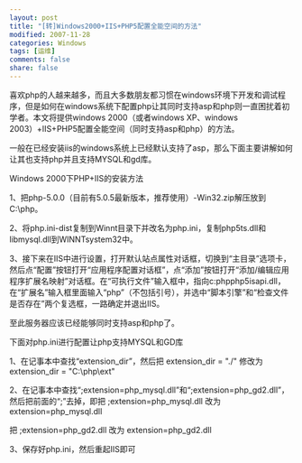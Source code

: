 ```yaml
---
layout: post
title: "[转]Windows2000+IIS+PHP5配置全能空间的方法"
modified: 2007-11-28
categories: Windows
tags: [运维]
comments: false
share: false
---
```


喜欢php的人越来越多，而且大多数朋友都习惯在windows环境下开发和调试程序，但是如何在windows系统下配置php让其同时支持asp和php则一直困扰着初学者。本文将提供windows 2000（或者windows XP、windows 2003）+IIS+PHP5配置全能空间（同时支持asp和php）的方法。 

一般在已经安装iis的windows系统上已经默认支持了asp，那么下面主要讲解如何让其也支持php并且支持MYSQL和gd库。

Windows 2000下PHP+IIS的安装方法

1、把php-5.0.0（目前有5.0.5最新版本，推荐使用）-Win32.zip解压放到C:\php。

2、将php.ini-dist复制到Winnt目录下并改名为php.ini，复制php5ts.dll和libmysql.dll到WINNTsystem32中。

3、接下来在IIS中进行设置，打开默认站点属性对话框，切换到“主目录”选项卡，然后点“配置”按钮打开“应用程序配置对话框”，点“添加”按钮打开“添加/编辑应用程序扩展名映射”对话框。在“可执行文件”输入框中，指向c:phpphp5isapi.dll，在“扩展名”输入框里面输入“php”（不包括引号），并选中“脚本引擎”和“检查文件是否存在”两个复选框，一路确定并退出IIS。

[](../images/win2k_iis_php5/iis_manager.gif)

[](../images/win2k_iis_php5/app_mapping.gif)


至此服务器应该已经能够同时支持asp和php了。

下面对php.ini进行配置让php支持MYSQL和GD库

1、在记事本中查找“extension_dir”，然后把
extension_dir = "./"
修改为
extension_dir = "C:\php\ext"

2、在记事本中查找“;extension=php_mysql.dll”和“;extension=php_gd2.dll”，然后把前面的“;”去掉，即把
;extension=php_mysql.dll
改为
extension=php_mysql.dll

把
;extension=php_gd2.dll
改为
extension=php_gd2.dll

3、保存好php.ini，然后重起IIS即可


